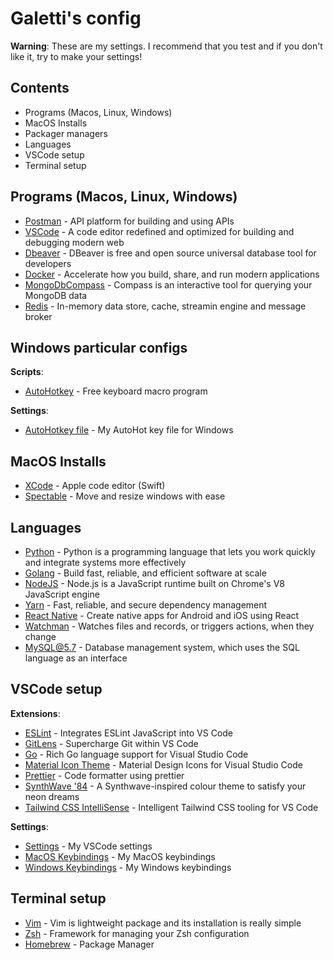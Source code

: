 # Galetti's config

**Warning**: These are my settings. I recommend that you test and if you don't like it, try to make your settings!

## Contents

- Programs (Macos, Linux, Windows)
- MacOS Installs
- Packager managers
- Languages
- VSCode setup
- Terminal setup

## Programs (Macos, Linux, Windows)

- [Postman](https://www.postman.com/downloads) - API platform for building and using APIs
- [VSCode](https://code.visualstudio.com) - A code editor redefined and optimized for building and debugging modern web
- [Dbeaver](https://dbeaver.io/download) - DBeaver is free and open source universal database tool for developers
- [Docker](https://docs.docker.com/desktop) - Accelerate how you build, share, and run modern applications
- [MongoDbCompass](https://www.mongodb.com/products/compass) - Compass is an interactive tool for querying your MongoDB data
- [Redis](https://redis.io/download) - In-memory data store, cache, streamin engine and message broker

## Windows particular configs

**Scripts**:

- [AutoHotkey](https://www.autohotkey.com) - Free keyboard macro program

**Settings**:

- [AutoHotkey file](https://github.com/PedroGaletti/os-configs-vscode/blob/main/windows/myCustom.ahk) - My AutoHot key file for Windows

## MacOS Installs

- [XCode](https://developer.apple.com/xcode) - Apple code editor (Swift)
- [Spectable](https://www.spectacleapp.com) - Move and resize windows with ease

## Languages

- [Python](https://www.python.org/downloads) - Python is a programming language that lets you work quickly and integrate systems more effectively
- [Golang](https://go.dev/dl) - Build fast, reliable, and efficient software at scale
- [NodeJS](https://nodejs.org/en/download) - Node.js is a JavaScript runtime built on Chrome's V8 JavaScript engine
- [Yarn](https://classic.yarnpkg.com/lang/en/docs/install) - Fast, reliable, and secure dependency management
- [React Native](https://reactnative.dev/docs/environment-setup) - Create native apps for Android and iOS using React
- [Watchman](https://facebook.github.io/watchman/docs/install.html) - Watches files and records, or triggers actions, when they change
- [MySQL@5.7](https://downloads.mysql.com/archives/community) - Database management system, which uses the SQL language as an interface

## VSCode setup

**Extensions**:

- [ESLint](https://marketplace.visualstudio.com/items?itemName=dbaeumer.vscode-eslint) - Integrates ESLint JavaScript into VS Code
- [GitLens](https://marketplace.visualstudio.com/items?itemName=eamodio.gitlens) - Supercharge Git within VS Code
- [Go](https://marketplace.visualstudio.com/items?itemName=golang.go) - Rich Go language support for Visual Studio Code
- [Material Icon Theme](https://marketplace.visualstudio.com/items?itemName=PKief.material-icon-theme) - Material Design Icons for Visual Studio Code
- [Prettier](https://marketplace.visualstudio.com/items?itemName=esbenp.prettier-vscode) - Code formatter using prettier
- [SynthWave '84](https://marketplace.visualstudio.com/items?itemName=RobbOwen.synthwave-vscode) - A Synthwave-inspired colour theme to satisfy your neon dreams
- [Tailwind CSS IntelliSense](https://marketplace.visualstudio.com/items?itemName=bradlc.vscode-tailwindcss) - Intelligent Tailwind CSS tooling for VS Code

**Settings**:

- [Settings](https://github.com/PedroGaletti/os-configs-vscode/blob/main/vscode_settings.json) - My VSCode settings
- [MacOS Keybindings](https://github.com/PedroGaletti/os-configs-vscode/blob/main/macos/keybindings.json) - My MacOS keybindings
- [Windows Keybindings](https://github.com/PedroGaletti/os-configs-vscode/blob/main/windows/keybindings.json) - My Windows keybindings

## Terminal setup

- [Vim](https://github.com/neovim/nvim-lspconfig) - Vim is lightweight package and its installation is really simple
- [Zsh](https://ohmyz.sh) - Framework for managing your Zsh configuration
- [Homebrew](https://brew.sh) - Package Manager
